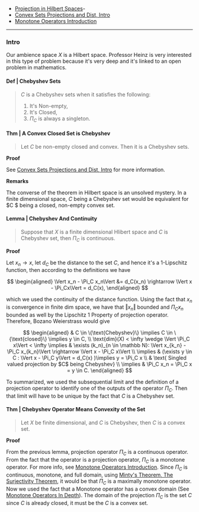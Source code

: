 - [Projection in Hilbert Spaces](Projection%20in%20Hilbert%20Spaces.md)- 
- [Convex Sets Projections and Dist, Intro](Convex%20Sets%20Projections%20and%20Dist,%20Intro.md)
- [Monotone Operators Introduction](Monotone%20Operators%20Introduction.md)

---
### **Intro**

Our ambience space $X$ is a Hilbert space. 
Professor Heinz is very interested in this type of problem because it's very deep and it's linked to an open problem in mathematics. 

#### **Def | Chebyshev Sets**
> $C$ is a Chebyshev sets when it satisfies the following: 
> 1. It's Non-empty, 
> 2. It's Closed, 
> 3. $\Pi_C$ is always a singleton. 


#### **Thm | A Convex Closed Set is Chebyshev**
> Let $C$ be non-empty closed and convex. 
> Then it is a Chebyshev sets. 

**Proof**

See [Convex Sets Projections and Dist, Intro](Convex%20Sets%20Projections%20and%20Dist,%20Intro.md) for more information. 

**Remarks**

The converse of the theorem in Hilbert space is an unsolved mystery. 
In a finite dimensional space, $C$ being a Chebyshev set would be equivalent for $C $ being a closed, non-empty convex set. 



#### **Lemma | Chebyshev And Continuity**
> Suppose that $X$ is a finite dimensional Hlibert space and $C$ is Chebyshev set, then $\Pi_C$ is continuous. 

**Proof**

Let $x_n\rightarrow x$, let $d_C$  be the distance to the set $C$, and hence it's a 1-Lipschitz function, then according to the definitions we have 

$$
\begin{aligned}
    \Vert x_n - \Pi_C x_n\Vert &= d_C(x_n) 
    \rightarrow \Vert x - \Pi_Cx\Vert = d_C(x), 
\end{aligned}
$$

which we used the continuity of the distance function. 
Using the fact that $x_n$ is convergence in finite dim space, we have that $\Vert x_n\Vert$ bounded and $\Pi_C x_n$ bounded as well by the Lipschitz 1 Property of projection operator. 
Therefore, Bozano Weierstrass would give 

$$
\begin{aligned}
    & C \in \{\text{Chebyshev}\} \implies 
    C \in \{\text{closed}\} \implies y \in C, 
    \\
    \text{dim}(X) < \infty \wedge \Vert \Pi_C x\Vert < \infty \implies 
    &
    \exists (k_n)_{n \in \mathbb N}: 
    \Vert x_{k_n} - \Pi_C x_{k_n}\Vert \rightarrow \Vert x - \Pi_C x\Vert
    \\
    \implies & 
    (\exists y \in C : \Vert x - \Pi_C y\Vert = d_C(x) )\implies 
    y = \Pi_C x 
    \\
    & \text{ Singled valued projection by $C$ being Chebyshev} 
    \\
    \implies & 
    \Pi_C x_n = \Pi_C x = y \in C. 
\end{aligned}
$$

To summarized, we used the subsequential limit and the definition of a projection operator to identify one of the outputs of the operator $\Pi_C$. 
Then that limit will have to be unique by the fact that $C$ is a Chebyshev set. 


#### **Thm | Chebyshev Operator Means Convexity of the Set**
> Let $X$ be finite dimensional, and $C$ is Chebyshev, then $C$ is a convex set. 

**Proof**

From the previous lemma, projection operator $\Pi_C$ is a continuous operator. 
From the fact that the operator is a projection operator, $\Pi_C$ is a monotone operator. 
For more info, see [Monotone Operators Introduction](Monotone%20Operators%20Introduction.md). 
Since $\Pi_C$ is continuous, monotone, and full domain, using [Minty's Theorem, The Surjectivity Theorem](Minty's%20Theorem,%20The%20Surjectivity%20Theorem.md), it would be that $\Pi_C$ is a maximally monotone operator. 
Now we used the fact that a Monotone operator has a convex domain (See [Monotone Operators In Depth](Monotone%20Operators%20In%20Depth.md)). 
The domain of the projection $\Pi_C$ is the set $C$ since $C$ is already closed, it must be the $C$ is a convex set. 